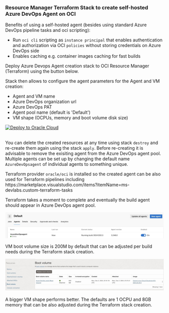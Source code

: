 
### Resource Manager Terraform Stack to create self-hosted Azure DevOps Agent on OCI

Benefits of using a self-hosted agent (besides using standard Azure DevOps pipeline tasks and oci scripting):
<ul>
    <li>Run <code>oci cli</code> scripting as <code>instance principal</code> that enables authentication and authorization via OCI <code>policies</code> without storing credentials on Azure DevOps side</li>
    <li>Enables caching e.g. container images caching for fast builds</li>
</ul>

Deploy Azure Devops Agent creation stack to OCI Resource Manager (Terraform) using the button below.
<p>
Stack then allows to configure the agent parameters for the Agent and VM creation:
<ul>
    <li>Agent and VM name</li>
    <li>Azure DevOps organization url</li>
    <li>Azure DevOps PAT</li>
    <li>Agent pool name (default is 'Default')</li>
    <li>VM shape (OCPUs, memory and boot volume disk size)</li>
</ul>
<p>

[![Deploy to Oracle Cloud](https://oci-resourcemanager-plugin.plugins.oci.oraclecloud.com/latest/deploy-to-oracle-cloud.svg)](https://cloud.oracle.com/resourcemanager/stacks/create?zipUrl=https://github.com/mikarinneoracle/Azure-DevOps-Agent-OCI-setup/releases/download/latest/azure-agent-stack.zip)

<p>
<br>
You can delete the created resources at any time using stack <code>destroy</code> and re-create them again using the stack <code>apply</code>. Before re-creating it is advisable to remove the exisiting agent from the Azure DevOps agent pool. Multiple
agents can be set up by changing the default name <code>AzureDevOpsagent</code> of individual agents to something unique.
<p>
Terraform provider <code>oracle/oci</code> is installed so the created agent can be also used for Terraform pipelines including https://marketplace.visualstudio.com/items?itemName=ms-devlabs.custom-terraform-tasks 
<p>

Terraform takes a moment to complete and eventually the build agent should appear in Azure DevOps agent pool.
<p>
<img src="azure-devops-agent.jpg" width="1200" />
<p>

VM boot volume size is 200M by default that can be adjusted per build needs during the Terraform stack creation.
<p>
<img src="azure-devops-agent-vm.jpg" width="1200" />
<br>
<br>
A bigger VM shape performs better. The defaults are 1 OCPU and 8GB memory that can be also adjusted during the Terraform stack creation.
<p>
